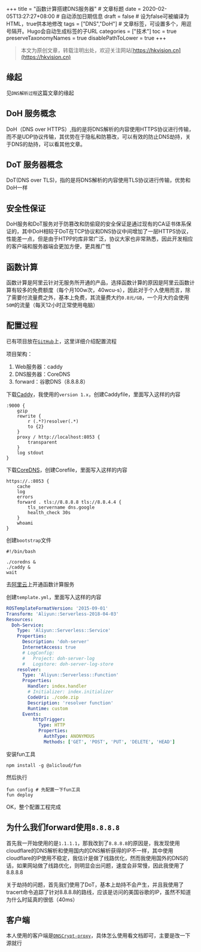 +++
title = "函数计算搭建DNS服务器"  # 文章标题
date = 2020-02-05T13:27:27+08:00  # 自动添加日期信息
draft = false  # 设为false可被编译为HTML，true供本地修改
tags = ["DNS","DoH"]  # 文章标签，可设置多个，用逗号隔开。Hugo会自动生成标签的子URL
categories = ["技术"]
toc = true
preserveTaxonomyNames = true
disablePathToLower = true
+++

> 本文为原创文章，转载注明出处，欢迎关注网站[https://hkvision.cn](https://hkvision.cn)

## 缘起
见`DNS解析过程`这篇文章的缘起

## DoH 服务概念
DoH（DNS over HTTPS）,指的是将DNS解析的内容使用HTTPS协议进行传输，而不是UDP协议传输，其优势在于隐私和防篡改，可以有效的防止DNS劫持，关于DNS的劫持，可以看其他文章。

## DoT 服务器概念
DoT(DNS over TLS)，指的是将DNS解析的内容使用TLS协议进行传输，优势和DoH一样

## 安全性保证
DoH服务和DoT服务对于防篡改和防偷窥的安全保证是通过现有的CA证书体系保证的，其中DoH相较于DoT在TCP协议和DNS协议中间增加了一层HTTPS协议，性能差一点，但是由于HTPP的库非常广泛，协议大家也非常熟悉，因此开发相应的客户端和服务器端会更加方便，更具推广性

## 函数计算
函数计算是阿里云针对无服务所开通的产品，选择函数计算的原因是阿里云函数计算有较多的免费额度（每个月100w次，40wcu-s），因此对于个人使用而言，除了需要付流量费之外，基本上免费，其流量费大约`0.8元/GB`，一个月大约会使用`50M`的流量（每天12小时正常使用电脑）

## 配置过程
已有项目放在[`GitHub`](https://github.com/HaoKunT/aliyunfc-doh-server)上，这里详细介绍配置流程

项目架构：
1. Web服务器：caddy
2. DNS服务器：CoreDNS
3. forward：谷歌DNS（8.8.8.8）
   
下载[Caddy](https://caddyserver.com/)，我使用的`version 1.x`，创建Caddyfile，里面写入这样的内容
``` caddy
:9000 {
    gzip
    rewrite {
        r (.*?)resolver(.*)
        to {2}
    }
    proxy / http://localhost:8053 {
        transparent
    }
    log stdout
}
```
下载[CoreDNS](https://coredns.io/)，创建Corefile，里面写入这样的内容
``` caddy
https://.:8053 {
    cache
    log
    errors
    forward . tls://8.8.8.8 tls://8.8.4.4 {
        tls_servername dns.google
        health_check 30s
    }
    whoami
}
```
创建`bootstrap`文件
``` shell
#!/bin/bash

./coredns &
./caddy &
wait
```
去[阿里云](https://aliyun.com)上开通函数计算服务

创建`template.yml`，里面写入这样的内容
``` yml
ROSTemplateFormatVersion: '2015-09-01'
Transform: 'Aliyun::Serverless-2018-04-03'
Resources:
  Doh-Service:
    Type: 'Aliyun::Serverless::Service'
    Properties:
      Description: 'doh-server'
      InternetAccess: true
      # LogConfig: 
      #   Project: doh-server-log
      #   Logstore: doh-server-log-store
    resolver:
      Type: 'Aliyun::Serverless::Function'
      Properties:
        Handler: index.handler
        # Initializer: index.initializer
        CodeUri: ./code.zip
        Description: 'resolver function'
        Runtime: custom
      Events:
          httpTrigger:
            Type: HTTP
            Properties:
              AuthType: ANONYMOUS
              Methods: ['GET', 'POST', 'PUT', 'DELETE', 'HEAD']
```
安装fun工具
``` shell
npm install -g @alicloud/fun
```
然后执行
``` shell
fun config # 先配置一下fun工具 
fun deploy
```
OK，整个配置工程完成

## 为什么我们forward使用`8.8.8.8`
首先我一开始使用的是`1.1.1.1`，那我改到了`8.8.8.8`的原因是，我发现使用cloudflare的DNS解析和使用国内的DNS解析获得的IP不一样，其中使用cloudflare的IP使用不稳定，我估计是做了线路优化，然而我使用国外的DNS的话，如果网站做了线路优化，则明显会出问题，速度会非常慢，因此我使用了8.8.8.8

关于劫持的问题，首先我们使用了DoT，基本上劫持不会产生，并且我使用了tracert命令追踪了针对8.8.8.8的路线，应该是访问的美国谷歌的IP，虽然不知道为什么时延真的很低（40ms）

## 客户端
本人使用的客户端是[`DNSCrypt-proxy`](https://github.com/DNSCrypt/dnscrypt-proxy)，具体怎么使用看文档即可，主要是改一下源就行


